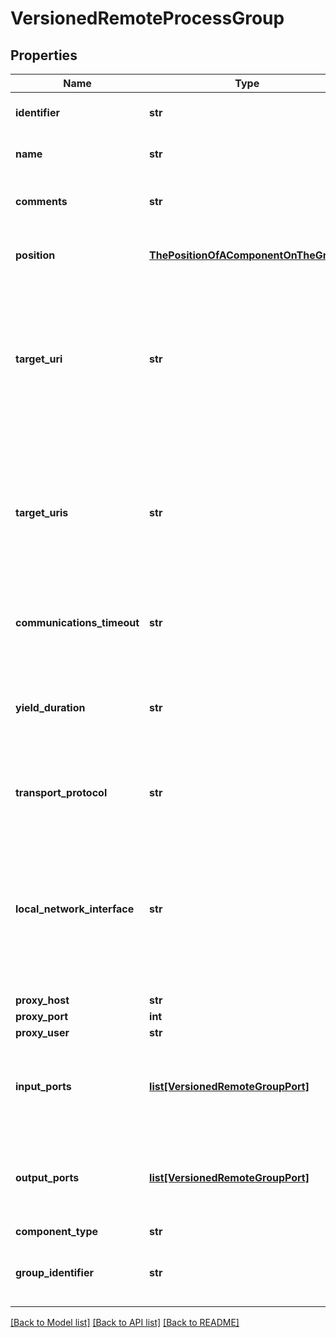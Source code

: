 # VersionedRemoteProcessGroup

## Properties
Name | Type | Description | Notes
------------ | ------------- | ------------- | -------------
**identifier** | **str** | The component&#39;s unique identifier | [optional] 
**name** | **str** | The component&#39;s name | [optional] 
**comments** | **str** | The user-supplied comments for the component | [optional] 
**position** | [**ThePositionOfAComponentOnTheGraph**](ThePositionOfAComponentOnTheGraph.md) | The component&#39;s position on the graph | [optional] 
**target_uri** | **str** | The target URI of the remote process group. If target uri is not set, but uris are set, then returns the first url in the urls. If neither target uri nor uris are set, then returns null. | [optional] 
**target_uris** | **str** | The target URI of the remote process group. If target uris is not set but target uri is set, then returns the single target uri. If neither target uris nor target uri is set, then returns null. | [optional] 
**communications_timeout** | **str** | The time period used for the timeout when communicating with the target. | [optional] 
**yield_duration** | **str** | When yielding, this amount of time must elapse before the remote process group is scheduled again. | [optional] 
**transport_protocol** | **str** | The Transport Protocol that is used for Site-to-Site communications | [optional] 
**local_network_interface** | **str** | The local network interface to send/receive data. If not specified, any local address is used. If clustered, all nodes must have an interface with this identifier. | [optional] 
**proxy_host** | **str** |  | [optional] 
**proxy_port** | **int** |  | [optional] 
**proxy_user** | **str** |  | [optional] 
**input_ports** | [**list[VersionedRemoteGroupPort]**](VersionedRemoteGroupPort.md) | A Set of Input Ports that can be connected to, in order to send data to the remote NiFi instance | [optional] 
**output_ports** | [**list[VersionedRemoteGroupPort]**](VersionedRemoteGroupPort.md) | A Set of Output Ports that can be connected to, in order to pull data from the remote NiFi instance | [optional] 
**component_type** | **str** |  | [optional] 
**group_identifier** | **str** | The ID of the Process Group that this component belongs to | [optional] 

[[Back to Model list]](../nifiDocs.md#documentation-for-models) [[Back to API list]](../nifiDocs.md#documentation-for-api-endpoints) [[Back to README]](../nifiDocs.md)


